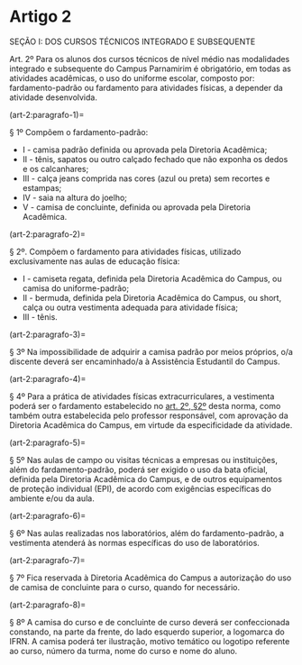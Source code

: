 # Artigo 2

SEÇÃO I: DOS CURSOS TÉCNICOS INTEGRADO E SUBSEQUENTE

Art. 2º Para os alunos dos cursos técnicos de nível médio nas modalidades integrado e subsequente do Campus Parnamirim é
obrigatório, em todas as atividades acadêmicas, o uso do uniforme escolar, composto por: fardamento-padrão ou fardamento para
atividades físicas, a depender da atividade desenvolvida.

(art-2:paragrafo-1)=

§ 1º Compõem o fardamento-padrão:

* I - camisa padrão definida ou aprovada pela Diretoria Acadêmica;
* II - tênis, sapatos ou outro calçado fechado que não exponha os dedos e os calcanhares;
* III - calça jeans comprida nas cores (azul ou preta) sem recortes e estampas;
* IV - saia na altura do joelho;
* V - camisa de concluinte, definida ou aprovada pela Diretoria Acadêmica.

(art-2:paragrafo-2)=

§ 2º. Compõem o fardamento para atividades físicas, utilizado exclusivamente nas aulas de educação física:

* I - camiseta regata, definida pela Diretoria Acadêmica do Campus, ou camisa do uniforme-padrão;
* II - bermuda, definida pela Diretoria Acadêmica do Campus, ou short, calça ou outra vestimenta adequada para atividade física;
* III - tênis.

(art-2:paragrafo-3)=

§ 3º Na impossibilidade de adquirir a camisa padrão por meios próprios, o/a discente deverá ser encaminhado/a à Assistência
Estudantil do Campus.

(art-2:paragrafo-4)=

§ 4º Para a prática de atividades físicas extracurriculares, a vestimenta poderá ser o fardamento estabelecido no [art. 2º, §2º](art-2:paragrafo-2) desta norma, como também outra estabelecida pelo professor responsável, com aprovação da Diretoria Acadêmica do Campus, em virtude da especificidade da atividade.

(art-2:paragrafo-5)=

§ 5º Nas aulas de campo ou visitas técnicas a empresas ou instituições, além do fardamento-padrão, poderá ser exigido o uso da
bata oficial, definida pela Diretoria Acadêmica do Campus, e de outros equipamentos de proteção individual (EPI), de acordo com
exigências específicas do ambiente e/ou da aula.

(art-2:paragrafo-6)=

§ 6º Nas aulas realizadas nos laboratórios, além do fardamento-padrão, a vestimenta atenderá às normas específicas do uso de
laboratórios.

(art-2:paragrafo-7)=

§ 7º Fica reservada à Diretoria Acadêmica do Campus a autorização do uso de camisa de concluinte para o curso, quando for
necessário.

(art-2:paragrafo-8)=

§ 8º A camisa do curso e de concluinte de curso deverá ser confeccionada constando, na parte da frente, do lado esquerdo superior,
a logomarca do IFRN. A camisa poderá ter ilustração, motivo temático ou logotipo referente ao curso, número da turma, nome do
curso e nome do aluno.
